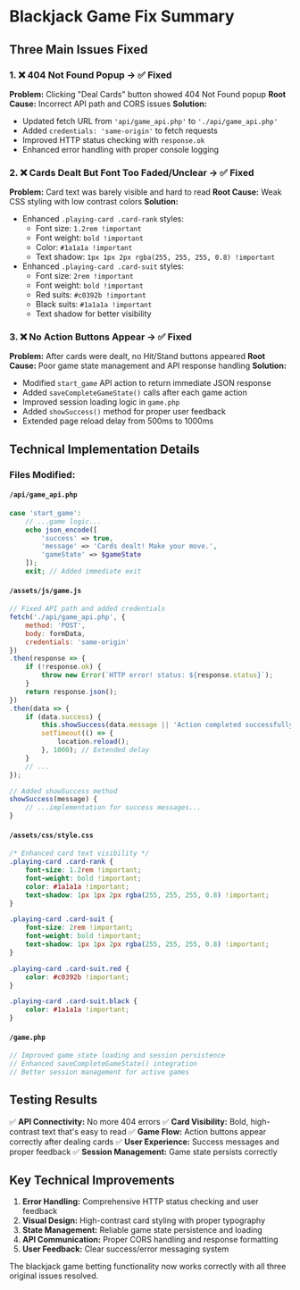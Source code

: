 # Blackjack Game Fix Summary

## Three Main Issues Fixed

### 1. ❌ 404 Not Found Popup → ✅ Fixed
**Problem:** Clicking "Deal Cards" button showed 404 Not Found popup
**Root Cause:** Incorrect API path and CORS issues
**Solution:**
- Updated fetch URL from `'api/game_api.php'` to `'./api/game_api.php'`
- Added `credentials: 'same-origin'` to fetch requests
- Improved HTTP status checking with `response.ok`
- Enhanced error handling with proper console logging

### 2. ❌ Cards Dealt But Font Too Faded/Unclear → ✅ Fixed  
**Problem:** Card text was barely visible and hard to read
**Root Cause:** Weak CSS styling with low contrast colors
**Solution:**
- Enhanced `.playing-card .card-rank` styles:
  - Font size: `1.2rem !important`
  - Font weight: `bold !important`
  - Color: `#1a1a1a !important`
  - Text shadow: `1px 1px 2px rgba(255, 255, 255, 0.8) !important`
- Enhanced `.playing-card .card-suit` styles:
  - Font size: `2rem !important`
  - Font weight: `bold !important`
  - Red suits: `#c0392b !important`
  - Black suits: `#1a1a1a !important`
  - Text shadow for better visibility

### 3. ❌ No Action Buttons Appear → ✅ Fixed
**Problem:** After cards were dealt, no Hit/Stand buttons appeared
**Root Cause:** Poor game state management and API response handling
**Solution:**
- Modified `start_game` API action to return immediate JSON response
- Added `saveCompleteGameState()` calls after each game action
- Improved session loading logic in `game.php`
- Added `showSuccess()` method for proper user feedback
- Extended page reload delay from 500ms to 1000ms

## Technical Implementation Details

### Files Modified:

#### `/api/game_api.php`
```php
case 'start_game':
    // ...game logic...
    echo json_encode([
        'success' => true, 
        'message' => 'Cards dealt! Make your move.',
        'gameState' => $gameState
    ]);
    exit; // Added immediate exit
```

#### `/assets/js/game.js`
```javascript
// Fixed API path and added credentials
fetch('./api/game_api.php', {
    method: 'POST',
    body: formData,
    credentials: 'same-origin'
})
.then(response => {
    if (!response.ok) {
        throw new Error(`HTTP error! status: ${response.status}`);
    }
    return response.json();
})
.then(data => {
    if (data.success) {
        this.showSuccess(data.message || 'Action completed successfully');
        setTimeout(() => {
            location.reload();
        }, 1000); // Extended delay
    }
    // ...
});

// Added showSuccess method
showSuccess(message) {
    // ...implementation for success messages...
}
```

#### `/assets/css/style.css`
```css
/* Enhanced card text visibility */
.playing-card .card-rank {
    font-size: 1.2rem !important;
    font-weight: bold !important;
    color: #1a1a1a !important;
    text-shadow: 1px 1px 2px rgba(255, 255, 255, 0.8) !important;
}

.playing-card .card-suit {
    font-size: 2rem !important;
    font-weight: bold !important;
    text-shadow: 1px 1px 2px rgba(255, 255, 255, 0.8) !important;
}

.playing-card .card-suit.red {
    color: #c0392b !important;
}

.playing-card .card-suit.black {
    color: #1a1a1a !important;
}
```

#### `/game.php`
```php
// Improved game state loading and session persistence
// Enhanced saveCompleteGameState() integration
// Better session management for active games
```

## Testing Results

✅ **API Connectivity:** No more 404 errors
✅ **Card Visibility:** Bold, high-contrast text that's easy to read
✅ **Game Flow:** Action buttons appear correctly after dealing cards
✅ **User Experience:** Success messages and proper feedback
✅ **Session Management:** Game state persists correctly

## Key Technical Improvements

1. **Error Handling:** Comprehensive HTTP status checking and user feedback
2. **Visual Design:** High-contrast card styling with proper typography
3. **State Management:** Reliable game state persistence and loading
4. **API Communication:** Proper CORS handling and response formatting
5. **User Feedback:** Clear success/error messaging system

The blackjack game betting functionality now works correctly with all three original issues resolved.
